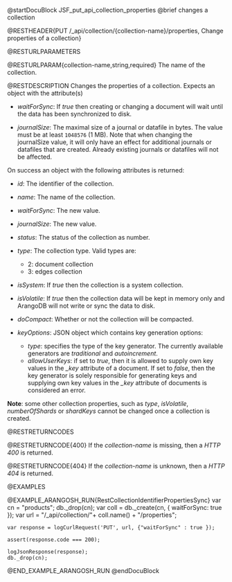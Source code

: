 
@startDocuBlock JSF_put_api_collection_properties
@brief changes a collection

@RESTHEADER{PUT /_api/collection/{collection-name}/properties, Change properties of a collection}

@RESTURLPARAMETERS

@RESTURLPARAM{collection-name,string,required}
The name of the collection.

@RESTDESCRIPTION
Changes the properties of a collection. Expects an object with the
attribute(s)

- *waitForSync*: If *true* then creating or changing a
  document will wait until the data has been synchronized to disk.

- *journalSize*: The maximal size of a journal or datafile in bytes. 
  The value must be at least `1048576` (1 MB). Note that when
  changing the journalSize value, it will only have an effect for
  additional journals or datafiles that are created. Already
  existing journals or datafiles will not be affected.

On success an object with the following attributes is returned:

- *id*: The identifier of the collection.

- *name*: The name of the collection.

- *waitForSync*: The new value.

- *journalSize*: The new value.

- *status*: The status of the collection as number.

- *type*: The collection type. Valid types are:
  - 2: document collection
  - 3: edges collection

- *isSystem*: If *true* then the collection is a system collection.

- *isVolatile*: If *true* then the collection data will be
  kept in memory only and ArangoDB will not write or sync the data
  to disk.

- *doCompact*: Whether or not the collection will be compacted.

- *keyOptions*: JSON object which contains key generation options:
  - *type*: specifies the type of the key generator. The currently
    available generators are *traditional* and *autoincrement*.
  - *allowUserKeys*: if set to *true*, then it is allowed to supply
    own key values in the *_key* attribute of a document. If set to
    *false*, then the key generator is solely responsible for
    generating keys and supplying own key values in the *_key* attribute
    of documents is considered an error.

**Note**: some other collection properties, such as *type*, *isVolatile*,
*numberOfShards* or *shardKeys* cannot be changed once a collection is
created.

@RESTRETURNCODES

@RESTRETURNCODE{400}
If the *collection-name* is missing, then a *HTTP 400* is
returned.

@RESTRETURNCODE{404}
If the *collection-name* is unknown, then a *HTTP 404*
is returned.

@EXAMPLES

@EXAMPLE_ARANGOSH_RUN{RestCollectionIdentifierPropertiesSync}
    var cn = "products";
    db._drop(cn);
    var coll = db._create(cn, { waitForSync: true });
    var url = "/_api/collection/"+ coll.name() + "/properties";

    var response = logCurlRequest('PUT', url, {"waitForSync" : true });

    assert(response.code === 200);

    logJsonResponse(response);
    db._drop(cn);
@END_EXAMPLE_ARANGOSH_RUN
@endDocuBlock

